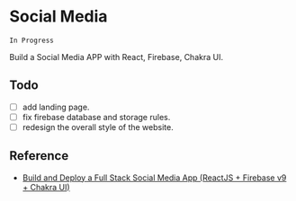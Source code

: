 # Social Media

`In Progress`

Build a Social Media APP with React, Firebase, Chakra UI.

## Todo

- [ ] add landing page.
- [ ] fix firebase database and storage rules.
- [ ] redesign the overall style of the website.

## Reference

- [Build and Deploy a Full Stack Social Media App (ReactJS + Firebase v9 + Chakra UI)](https://www.youtube.com/watch?v=ELyjd5OXZKI)
